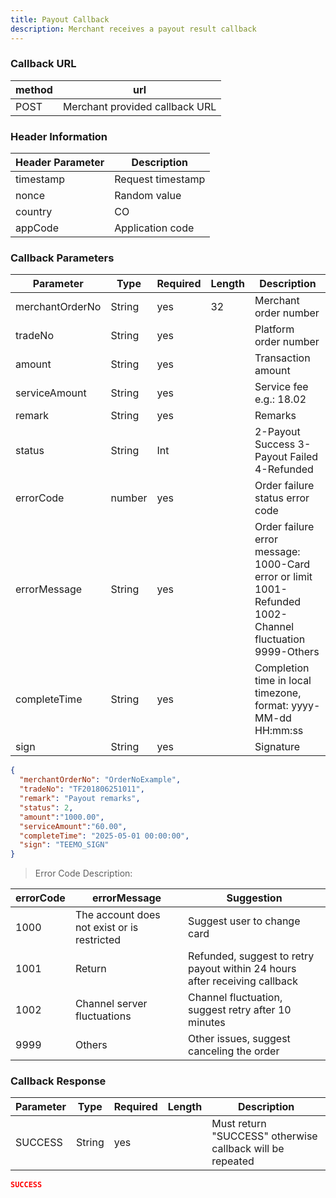 ```yaml
---
title: Payout Callback
description: Merchant receives a payout result callback
---
```


### Callback URL

| method | url                            |
| ------ | ------------------------------ |
| POST   | Merchant provided callback URL |


### Header Information

| Header Parameter | Description       |
|-----------------|-------------------|
| timestamp       | Request timestamp |
| nonce          | Random value      |
| country        | CO                 |
| appCode        | Application code  |

### Callback Parameters

| Parameter       | Type   | Required | Length | Description                                                                                |
| -------------- | ------ | -------- | ------ | ------------------------------------------------------------------------------------------ |
| merchantOrderNo | String | yes      | 32     | Merchant order number                                                                      |
| tradeNo        | String | yes      |        | Platform order number                                                                      |
| amount         | String | yes      |        | Transaction amount                                                                         |
| serviceAmount  | String | yes      |        | Service fee e.g.: 18.02                                                                    |
| remark         | String | yes      |        | Remarks                                                                                    |
| status         | String | Int      |        | 2-Payout Success 3-Payout Failed 4-Refunded                                               |
| errorCode      | number | yes      |        | Order failure status error code                                                           |
| errorMessage   | String | yes      |        | Order failure error message: 1000-Card error or limit 1001-Refunded 1002-Channel fluctuation 9999-Others |
| completeTime    | String | yes      |        | Completion time in local timezone, format: yyyy-MM-dd HH:mm:ss |
| sign           | String | yes      |        | Signature                                                                                 |

```json title="Callback Example"
{
  "merchantOrderNo": "OrderNoExample",
  "tradeNo": "TF201806251011",
  "remark": "Payout remarks",
  "status": 2,
  "amount":"1000.00",
  "serviceAmount":"60.00",
  "completeTime": "2025-05-01 00:00:00",
  "sign": "TEEMO_SIGN"
}
```

> Error Code Description:

| errorCode | errorMessage                                | Suggestion                                                                                |
| --------- | ------------------------------------------- | ----------------------------------------------------------------------------------------- |
| 1000      | The account does not exist or is restricted | Suggest user to change card                                                              |
| 1001      | Return                                      | Refunded, suggest to retry payout within 24 hours after receiving callback               |
| 1002      | Channel server fluctuations                 | Channel fluctuation, suggest retry after 10 minutes                                      |
| 9999      | Others                                      | Other issues, suggest canceling the order                                                |

### Callback Response

| Parameter | Type   | Required | Length | Description                                                          |
| --------- | ------ | -------- | ------ | -------------------------------------------------------------------- |
| SUCCESS   | String | yes      |        | Must return "SUCCESS" otherwise callback will be repeated            |

```json title="Response Example"
SUCCESS
```

